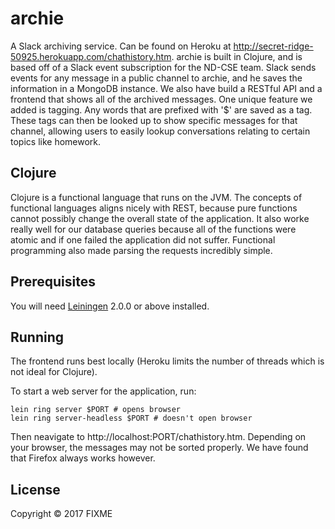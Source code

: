 # archie

A Slack archiving service. Can be found on Heroku at http://secret-ridge-50925.herokuapp.com/chathistory.htm. archie is built in Clojure, and is based off of a Slack event subscription for the ND-CSE team. Slack sends events for any message in a public channel to archie, and he saves the information in a MongoDB instance. We also have build a RESTful API and a frontend that shows all of the archived messages. One unique feature we added is tagging. Any words that are prefixed with '$' are saved as a tag. These tags can then be looked up to show specific messages for that channel, allowing users to easily lookup conversations relating to certain topics like homework.

## Clojure

Clojure is a functional language that runs on the JVM. The concepts of functional languages aligns nicely with REST, because pure functions cannot possibly change the overall state of the application. It also worke really well for our database queries because all of the functions were atomic and if one failed the application did not suffer. Functional programming also made parsing the requests incredibly simple.

## Prerequisites

You will need [Leiningen][] 2.0.0 or above installed.

[leiningen]: https://github.com/technomancy/leiningen

## Running
The frontend runs best locally (Heroku limits the number of threads which is not ideal for Clojure).

To start a web server for the application, run:

    lein ring server $PORT # opens browser
    lein ring server-headless $PORT # doesn't open browser
    
Then neavigate to http://localhost:PORT/chathistory.htm. Depending on your browser, the messages may not be sorted properly. We have found that Firefox always works however.

## License

Copyright © 2017 FIXME
